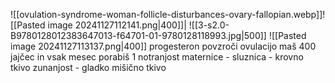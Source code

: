 ![[ovulation-syndrome-woman-follicle-disturbances-ovary-fallopian.webp]]![[Pasted image 20241127112141.png|400]]|
![[3-s2.0-B9780128012383647013-f64701-01-9780128118993.jpg|500]]
![[Pasted image 20241127113137.png|400]]
progesteron povzroči ovulacijo
maš 400 jajčec in vsak mesec porabiš 1
notranjost maternice - sluznica - krovno tkivo
	zunanjost - gladko mišično tkivo